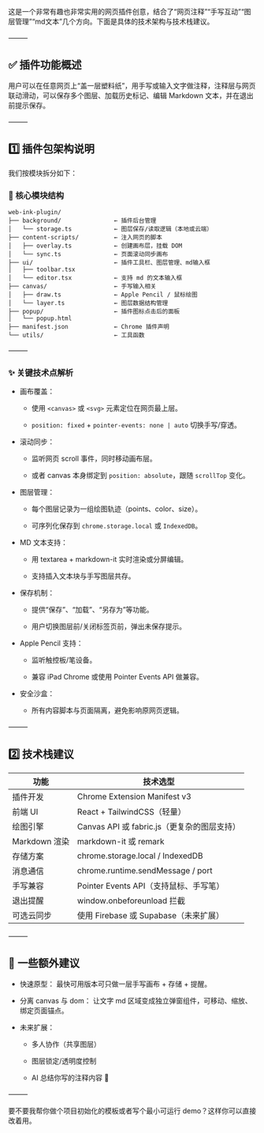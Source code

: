 这是一个非常有趣也非常实用的网页插件创意，结合了“网页注释”“手写互动”“图层管理”“md文本”几个方向。下面是具体的技术架构与技术栈建议。

⸻

## ✅ 插件功能概述

用户可以在任意网页上“盖一层塑料纸”，用手写或输入文字做注释，注释层与网页联动滑动，可以保存多个图层、加载历史标记、编辑 Markdown 文本，并在退出前提示保存。

⸻

## 1️⃣ 插件包架构说明

我们按模块拆分如下：

### 🧱 核心模块结构


```
web-ink-plugin/
├── background/               ← 插件后台管理
│   └── storage.ts            ← 图层保存/读取逻辑（本地或云端）
├── content-scripts/          ← 注入网页的脚本
│   ├── overlay.ts            ← 创建画布层，挂载 DOM
│   └── sync.ts               ← 页面滚动同步画布
├── ui/                       ← 插件工具栏、图层管理、md输入框
│   ├── toolbar.tsx
│   └── editor.tsx            ← 支持 md 的文本输入框
├── canvas/                   ← 手写输入相关
│   ├── draw.ts               ← Apple Pencil / 鼠标绘图
│   └── layer.ts              ← 图层数据结构管理
├── popup/                    ← 插件图标点击后的面板
│   └── popup.html
├── manifest.json             ← Chrome 插件声明
└── utils/                    ← 工具函数
```


⸻

### ✨ 关键技术点解析

- 画布覆盖： 

	- 使用 `<canvas>` 或 `<svg>` 元素定位在网页最上层。

	- `position: fixed` + `pointer-events: none | auto` 切换手写/穿透。

- 滚动同步： 

	- 监听网页 scroll 事件，同时移动画布层。

	- 或者 canvas 本身绑定到 `position: absolute`，跟随 `scrollTop` 变化。

- 图层管理： 

	- 每个图层记录为一组绘图轨迹（points、color、size）。

	- 可序列化保存到 `chrome.storage.local` 或 `IndexedDB`。

- MD 文本支持： 

	- 用 textarea + markdown-it 实时渲染或分屏编辑。

	- 支持插入文本块与手写图层共存。

- 保存机制：

	- 提供“保存”、“加载”、“另存为”等功能。

	- 用户切换图层前/关闭标签页前，弹出未保存提示。

- Apple Pencil 支持： 

	- 监听触控板/笔设备。

	- 兼容 iPad Chrome 或使用 Pointer Events API 做兼容。

- 安全沙盒： 

	- 所有内容脚本与页面隔离，避免影响原网页逻辑。

⸻

## 2️⃣ 技术栈建议

| 功能         | 技术选型                                           |
|--------------|----------------------------------------------------|
| 插件开发     | Chrome Extension Manifest v3                       |
| 前端 UI      | React + TailwindCSS（轻量）                        |
| 绘图引擎     | Canvas API 或 fabric.js（更复杂的图层支持）        |
| Markdown 渲染| markdown-it 或 remark                              |
| 存储方案     | chrome.storage.local / IndexedDB                   |
| 消息通信     | chrome.runtime.sendMessage / port                  |
| 手写兼容     | Pointer Events API（支持鼠标、手写笔）             |
| 退出提醒     | window.onbeforeunload 拦截                         |
| 可选云同步   | 使用 Firebase 或 Supabase（未来扩展）              

⸻

## 🚀 一些额外建议

- 快速原型： 最快可用版本可只做一层手写画布 + 存储 + 提醒。

- 分离 canvas 与 dom： 让文字 md 区域变成独立弹窗组件，可移动、缩放、绑定页面锚点。

- 未来扩展：

	- 多人协作（共享图层）

	- 图层锁定/透明度控制

	- AI 总结你写的注释内容 🤯 

⸻

要不要我帮你做个项目初始化的模板或者写个最小可运行 demo？这样你可以直接改着用。